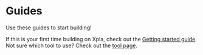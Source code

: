 # Guides

Use these guides to start building! 

If this is your first time building on Xpla, check out the [Getting started guide](../get-started.md). 
Not sure which tool to use? Check out the [tool page](../which-tools.md).